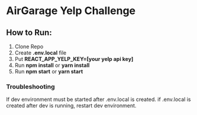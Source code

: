 # AirGarage Yelp Challenge

## How to Run:

1. Clone Repo
2. Create **.env.local** file
3. Put **REACT_APP_YELP_KEY=[your yelp api key]**
4. Run **npm install** or **yarn install**
5. Run **npm start** or **yarn start**

### Troubleshooting

If dev environment must be started after .env.local is created. 
if .env.local is created after dev is running, restart dev environment.

